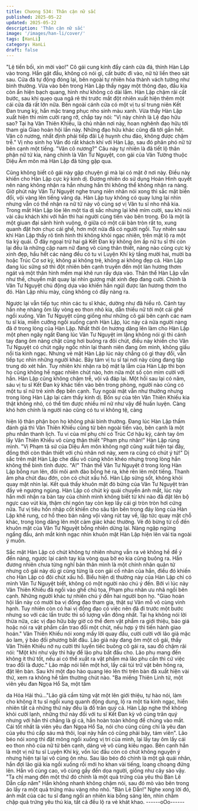 ```yaml
---
title: Chương 534: Thân cận nữ sắc
published: 2025-05-22
updated: 2025-05-22
description: 'Thân cận nữ sắc'
image: '/images/han-li/cover/'
tags: [HanLi]
category: HanLi
draft: false
---
```


"Lệ tiền bối, xin mời vào!" Cô gái cung kính đẩy cánh cửa đá,
thỉnh Hàn Lập vào trong.
Hắn gật đầu, không có nói gì, cất bước đi vào, nữ tử liền theo sát
sau.
Cửa đá tự động đóng lại, bên ngoài tự nhiên hóa thành vách
tường như bình thường.
Vừa vào bên trong Hàn Lập thấy ngay một thông đạo, đầu kia còn
ẩn hiện bạch quang, hình như không có dài lắm.
Hàn Lập chậm rãi cất bước, sau khi quẹo qua ngã rẽ thì trước
mắt đột nhiên xuất hiện thêm một cái cửa đá rất lớn nữa.
Bên ngoài cánh cửa có một vị tu sĩ trung niên Kết Đan trung kỳ,
hắn mặc trang phục nho sinh màu xanh.
Vừa thấy Hàn Lập xuất hiện thì mỉm cười rạng rỡ, chắp tay nói:
"Vị này chính là Lệ đạo hữu sao? Tại hạ Vân Thiên Khiếu, là chủ
nhân nơi này, hoan nghênh đạo hữu tới tham gia Giao hoán hội
lần này. Những đạo hữu khác cũng đã tới gần hết. Văn cô nương,
nhất định phải tiếp đãi Lệ huynh chu đáo, không được chậm trễ."
Vị nho sinh họ Vân đó rất khách khí với Hàn Lập, sau đó phân
phó nữ tử bên cạnh một tiếng.
"Văn cô nương?"
Câu này tự nhiên là đã tiết lộ thân phận nữ tử kia, nàng chính là
Văn Tư Nguyệt, con gái của Văn Tường thuộc Diệu Âm môn mà
Hàn Lập đã từng gặp qua.

Cũng không biết cô gái này gặp chuyện gì mà lại có mặt ở nơi
này.
Điều này khiến cho Hàn Lập cực kỳ kinh dị.
Đương nhiên do sử dụng Hoán Hình quyết nên nàng không nhận
ra hắn nhưng hắn thì không thể không nhận ra nàng.
Giờ phút này Văn Tư Nguyệt nghe trung niên nhân nói xong thì
sắc mặt biến đổi, vội vàng lên tiếng vâng dạ.
Hàn Lập tuy không có quay lưng lại nhìn nhưng vẫn có thể nhận
ra nữ tử này vô cùng sợ vị Vân tu sĩ nho nhã kia.
Trong mắt Hàn Lập lóe lên một tia dị sắc nhưng lại khẽ mỉm cười,
sau khi nói vài câu khách khi với hắn thì hai người cùng tiến vào
bên trong.
Đó là một là một giuan đại sảnh hình vuông, ở giữa có một cái
bàn tròn rất to, xung quanh đặt hơn chục cái ghế, hơn một nửa đã
có người ngồi.
Tuy nhiên sau khi Hàn Lập thấy rõ tình hình thì không khỏi ngạc
nhiên, trên mặt lộ ra một tia kỳ quái. Ở đây ngoại trừ hai gã Kết
Đan kỳ không ôm ấp nữ tu sĩ thì còn lại đều là những cặp nam nữ
đang vô cùng thân thiết, nàng nào cũng cực kỳ xinh đẹp, hầu hết
các nàng đều có tu vi Luyện Khí kỳ tầng mười hai, mười ba hoặc
Trúc Cơ sơ kỳ, không ai không trẻ, không ai không đẹp cả.
Hàn Lập đang lúc sững sờ thì đột nhiên bên cạnh truyền đến một
làn hương thơm ngát và một thân hình mềm mại khẽ run rẩy dựa
vào.
Thân thể Hàn Lập vẫn như thế, chuyển mặt quay lại nhìn gương
mặt xinh đẹp đang cười.
Chính là Văn Tư Nguyệt chủ động dựa vào khiến hắn ngửi được
làn hương thơm tho đó.
Hàn Lập nhíu mày, cũng không có đẩy nàng ra.

Ngược lại vẫn tiếp tục nhìn các tu sĩ khác, dường như đã hiểu rõ.
Cánh tay hắn nhẹ nhàng ôm lấy vòng eo thon nhỏ kia, dẫn thiếu
nữ tới một cái ghế ngồi xuống.
Văn Tư Nguyệt cũng giống như những cô gái bên cạnh các nam
tu sĩ kia, miễn cưỡng ngồi xuống cạnh Hàn Lập, lúc này cả nửa
người nàng đã ở trong lòng của Hàn Lập.
Nhất thời ôn hương dâng lên làm cho Hàn Lập một phen ngây
ngất
Đang lúc Văn Tư Nguyệt im lặng không nói gì thì cánh tay đang
ôm nàng chặt cũng hơi buông ra đôi chút, điều này khiến cho Văn
Tư Nguyệt có chút ngây ngốc nhìn lại thanh niên đang ôm mình,
không giấu nổi tia kinh ngạc.
Nhưng vẻ mặt Hàn Lập lúc này chẳng có gì thay đổi, vẫn tiếp tục
nhìn những người khác.
Bảy tám vị tu sĩ tại nơi này cũng đang tập trung dò xét hắn.
Tuy nhiên khi nhận ra bộ mặt lạ lẫm của Hàn Lập thì bọn họ cũng
không hề ngạc nhiên chút nào, hơn nữa một số còn mỉm cười với
hắn.
Hàn Lập cũng không chậm trễ, vội vã đáp lại.
Một hồi sau lại có năm, sáu vị tu sĩ Kết Đan kỳ khác tiến vào bên
trong phòng, người nào cũng có một tu sĩ nữ trẻ xinh đẹp bên
cạnh.
Tuy ngoài mặt vẫn như thường nhưng trong lòng Hàn Lập lại cảm
thấy kinh dị.
Bổn sự của tên Vân Thiên Khiếu kia thật không nhỏ, có thể tìm
được nhiều mĩ nữ như vậy để huấn luyện.
Càng khó hơn chính là người nào cũng có tu vi không tệ, càng

hiện lộ thân phận bọn họ không phải bình thường.
Đang lúc Hàn Lập thầm đánh giá thì Vân Thiên Khiếu cũng từ bên
ngoài tiến vào, bên cạnh là một phu nhân thanh lịch.
Tu vi của mĩ phụ chỉ có Trúc Cơ hậu kỳ, cánh tay ôm lấy Vân
Thiên Khiếu vô cùng thân thiết
"Phạm phu nhân!" Hàn Lập rùng mình.
"Vị Phạm tả sứ của Diệu Âm môn không ngờ cũng xuất hiện tại
đây, đồng thời còn thân thiết với chủ nhân nơi này, xem ra cũng
có chút ý tứ!" Dị sắc trên mặt Hàn Lập che dấu vô cùng khôn
khéo nhưng trong lòng hắn không thể bình tĩnh được.
"A!" Thân thể Văn Tư Nguyệt ở trong lòng Hàn Lập bỗng run lên,
đôi môi anh đào bỗng hé ra, khẽ rên lên một tiếng.
Thanh âm pha chút đau đớn, còn có chút xấu hổ.
Hàn Lập sửng sốt, không khỏi quay mặt nhìn lại.
Kết quả thấy khuôn mặt đỏ bừng của Văn Tư Nguyệt tràn đầy vẻ
ngượng ngùng.
Hàn Lập có chút kỳ quái chuyển ánh mắt, lúc này hắn mới nhận
ra bàn tay của chính mình không biết từ khi nào đã đặt lên bộ
ngực cao vút kia, thậm chí ngón tay còn kẹp lấy cái gì tròn tròn
hơi cứng nữa.
Tư vị tiêu hồn nhập cốt khiến cho sâu tận bên trong đáy lòng của
Hàn Lập khẽ rung, cơ hồ theo bản năng vội vàng rút tay về, lập
tức quay mặt chỗ khác, trong lòng dâng lên một cảm giác khác
thường.
Vẻ đỏ bừng từ cổ đến khuôn mặt của Văn Tư Nguyệt bỗng nhiên
dừng lại.
Nàng ngập ngừng ngẩng đầu, ánh mắt kinh ngạc nhìn khuôn mặt
Hàn Lập hiện lên vài tia ngoài ý muốn.

Sắc mặt Hàn Lập có chút không tự nhiên nhưng vẫn ra vẻ không
hề để ý đến nàng, ngược lại cánh tay kia vòng qua bờ eo kia
cũng buông ra.
Hắn đương nhiên chưa từng nghĩ bản thân mình là một chính
nhân quân tử nhưng cô gái này dù gì cũng từng là con gái cố
nhân của hắn, điều đó khiến cho Hàn Lập có đôi chút xấu hổ.
Biểu hiện dị thường này của Hàn Lập chỉ có mình Văn Tư Nguyệt
biết, không có một người nào chú ý đến.
Bởi vì lúc này Vân Thiên Khiếu đã ngồi vào ghế chủ tọa, Phạm
phu nhân ưu nhã ngồi bên cạnh.
Những người khác tự nhiên chú ý đến hai người bọn họ.
"Giao hoán hội lần này có mười ba vị đồng đạo tham gia, thật sự
Vân mỗ vô cùng vinh hạnh. Tuy nhiên còn có hai vị đồng đạo có
việc nên đã đi trước một bước nhưng so với các lần trước thì số
lượng vẫn đông nhất. Tại hạ không nói lời thừa nữa, các vị đạo
hữu bây giờ có thể đem vật phẩm ra giới thiệu, báo giá hoặc nói
ra vật phẩm cần trao đổi một chút, nếu hợp ý thì tiến hành giao
hoán."
Vân Thiên Khiếu nói xong mấy lời quay đầu, cười cười với lão giả
mặc áo lam, ý bảo đối phương bắt đầu.
Lão giả này đang ôm một cô gái, thấy Vân Thiên Khiếu nở nụ
cười thì luyến tiếc buông cô gái ra, sau đó chậm rãi nói:
"Một khi như vậy thì hãy để lão phu bắt đầu cho. Lão phu mang
đến không ít thứ tốt, nếu ai có thể xuất ra vật phẩm mà lão phu
cần thì cứ việc trao đổi là được." Lão mập nói liền một hơi, lấy cái
túi trữ vật bên hông ra, đặt lên bàn.
Sau khi một đạo hào quang léo lên thì trên bàn đã xuất hiện vài
thứ, xem ra không hề tầm thường chút nào.
"Ba miếng Thiên Linh tử, một viên yêu đan Ngọa Hổ Sa, một tấm

da Hỏa Hải thú…"Lão giả cầm từng vật một lên giới thiệu, tự hào
nói, làm cho không ít tu sĩ ngồi xung quanh động dung, lộ ra một
tia kinh ngạc, hiển nhiên tất cả những thứ này đều là đồ trân quý
cả.
Hàn Lập nghe thế không khỏi cười lạnh, những thứ này đối với tu
sĩ Kết Đan kỳ vô cùng trân quý nhưng với hắn thì chẳng là gì cả,
hắn hoàn toàn không để chúng vào mắt.
Cái tốt nhất là viên yêu đan Ngọa Hổ Sa, nói cho cùng cũng chỉ là
yêu đan của yêu thú cấp sáu mà thôi, loại này hắn có cũng phải
bảy, tám viên".
Lão béo nói xong thì đặt mông ngồi xuống vị trí của mình, lại lấy
tay ôm lấy cái eo thon nhỏ của nữ tử bên cạnh, dáng vẻ vô cùng
kiêu ngạo.
Bên cạnh hắn là một vị nữ tu sĩ Luyện Khí kỳ, vốn lúc đầu còn có
chút không nguyện ý nhưng hiện tại lại vô cùng ôn nhu.
Sau lão béo đó chính là một gã quái nhân, hắn đợi lão giả kia ngồi
xuống rồi mới ho khan vài tiếng, loạng choạng đứng lên.
Hắn vô cùng cao, vô cùng gầy đến dọa người, giống như cây sào
vậy.
"Ta chỉ mang đến một thứ đó chính là một quả trứng của yêu thú
Bàn Lê Dẫn cấp năm" Hắn không nhanh không chậm nói, sau đó
mò vào bên trong áo lấy ra một quả trứng màu vàng nho nhỏ.
"Bàn Lê Dẫn!"
Nghe xong lời đó, ánh mắt của các tu sĩ đang ngồi an nhiên kia
bỗng sáng lên, nhìn chằm chặp quả trứng yêu thú kia, tất cả đều
lộ ra vẻ khát khao.
------oOo------
